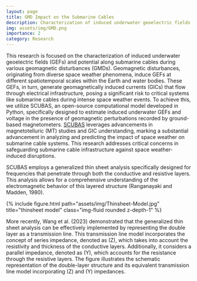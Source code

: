 ```yaml
---
layout: page
title: GMD Impact on the Submarine Cables
description: Characterization of induced underwater geoelectric fields (GEFs) and potential along submarine cables during various geomagnetic disturbances (GMDs).
img: assets/img/GMD.png
importance: 2
category: Research
---
```


This research is focused on the characterization of induced underwater geoelectric fields (GEFs) and potential along submarine cables during various geomagnetic disturbances (GMDs). Geomagnetic disturbances, originating from diverse space weather phenomena, induce GEFs at different spatiotemporal scales within the Earth and water bodies. These GEFs, in turn, generate geomagnetically induced currents (GICs) that flow through electrical infrastructure, posing a significant risk to critical systems like submarine cables during intense space weather events. To achieve this, we utilize SCUBAS, an open-source computational model developed in Python, specifically designed to estimate induced underwater GEFs and voltage in the presence of geomagnetic perturbations recorded by ground-based magnetometers. [SCUBAS](https://scubas.readthedocs.io/en/latest/) leverages advancements in magnetotelluric (MT) studies and GIC understanding, marking a substantial advancement in analyzing and predicting the impact of space weather on submarine cable systems. This research addresses critical concerns in safeguarding submarine cable infrastructure against space weather-induced disruptions.

SCUBAS employs a generalized thin sheet analysis specifically designed for frequencies that penetrate through both the conductive and resistive layers. This analysis allows for a comprehensive understanding of the electromagnetic behavior of this layered structure (Ranganayaki and Madden, 1980).

<div class="row">
    <div class="col-sm mt-3 mt-md-0">
        {% include figure.html path="assets/img/Thinsheet-Model.jpg" title="thinsheet model" class="img-fluid rounded z-depth-1" %}
    </div>
</div>

More recently, Wang et al. (2023) demonstrated that the generalized thin sheet analysis can be effectively implemented by representing the double layer as a transmission line. This transmission line model incorporates the concept of series impedance, denoted as (Z), which takes into account the resistivity and thickness of the conductive layers. Additionally, it considers a parallel impedance, denoted as (Y), which accounts for the resistance through the resistive layers. The figure illustrates the schematic representation of the double-layer structure and its equivalent transmission line model incorporating (Z) and (Y) impedances.

